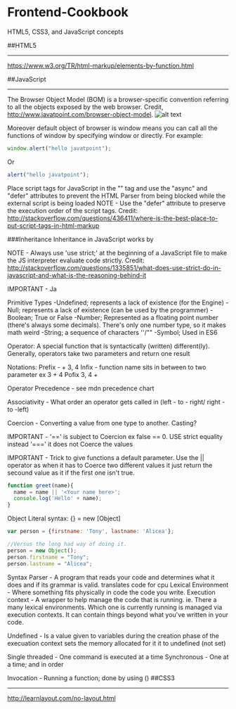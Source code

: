 # Frontend-Cookbook
HTML5, CSS3, and JavaScript concepts 

##HTML5
***
https://www.w3.org/TR/html-markup/elements-by-function.html

##JavaScript
***
The Browser Object Model (BOM) is a browser-specific convention referring to all the objects exposed by the web browser.
Credit, http://www.javatpoint.com/browser-object-model.
![alt text](http://www.javatpoint.com/images/javascript/bom.jpg "Logo Title Text 1")

Moreover default object of browser is window means you can call all the functions of window by specifying window or 
directly. For example:
```javascript
window.alert("hello javatpoint");
```
Or
```javascript
alert("hello javatpoint");
```

Place script tags for JavaScript in the "<head>" tag and use the "async" and "defer" attributes
to prevent the HTML Parser from being blocked while the external script is being loaded
NOTE - Use the "defer" attribute to preserve the execution order of the script tags.
Credit: http://stackoverflow.com/questions/436411/where-is-the-best-place-to-put-script-tags-in-html-markup

###Inheritance
Inheritance in JavaScript works by

NOTE - Always use 'use strict;' at the beginning of a JavaScript file to make the JS interpreter evaluate code strictly.
Credit: http://stackoverflow.com/questions/1335851/what-does-use-strict-do-in-javascript-and-what-is-the-reasoning-behind-it

IMPORTANT - Ja

Primitive Types
-Undefined; represents a lack of existence (for the Engine)
-Null; represents a lack of existence (can be used by the programmer)
-Boolean; True or False
-Number; Represented as a floating point number (there's always some decimals). There's only one number type, 
so it makes math weird
-String; a sequence of characters ''/""
-Symbol; Used in ES6

Operator:
A special function that is syntactically (written) different(ly). Generally, operators take two parameters 
and return one result

Notations:
Prefix - + 3, 4
Infix - function name sits in between to two parameter ex 3 + 4
Pofix 3, 4 +

Operator Precedence - see mdn precedence chart

Associativity - What order an operator gets called in (left - to - right/ right - to -left)

Coercion - Converting a value from one type to another. Casting?

IMPORTANT - '==' is subject to Coercion ex false == 0. USE strict equality instead '===' it does not
Coerce the values

IMPORTANT - Trick to give functions a default parameter. Use the || operator as when it has to Coerce two different
values it just return the secound value as it if the first one isn't true.
```JavaScript
function greet(name){
  name = name || '<Your name here>';
  console.log('Hello' + name);
}
```
Object Literal syntax:
{} = new [Object]

```JavaScript
var person = {firstname: 'Tony', lastname: 'Alicea'};

//Versus the long had way of doing it.
person = new Object();
person.firstname = "Tony";
person.lastname = "Alicea";
```
Syntax Parser - A program that reads your code and determines what it does and if its grammar is valid. translates code for cpu
Lexical Environment - Where something fits physically in code the code you write. 
Execution context - A wrapper to help manage the code that is running. ie. There a many lexical environments. Which one is 
currently running is managed via execution contexts. It can contain things beyond what you've written in your code.

Undefined - Is a value given to variables during the creation phase of the execuation context sets the memory allocated
for it it to undefined (not set)

Single threaded - One command is executed at a time
Synchronous - One at a time; and in order

Invocation - Running a function; done by using ()
##CSS3
***
http://learnlayout.com/no-layout.html